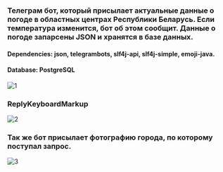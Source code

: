 ### Телеграм бот, который присылает актуальные данные о погоде в областных центрах Республики Беларусь. Если температура изменится, бот об этом сообщит. Данные о погоде запарсены JSON и хранятся в базе данных.
#### Dependencies: json, telegrambots, slf4j-api, slf4j-simple, emoji-java.
#### Database: PostgreSQL

![1](https://user-images.githubusercontent.com/93983025/182145494-4fe3b0e5-132c-43df-a28a-bae13b279eeb.jpg) 
### ReplyKeyboardMarkup
![2](https://user-images.githubusercontent.com/93983025/182145565-05c639c4-ea33-4c56-b79a-0dba9dc0f3a3.jpg)
### Так же бот присылает фотографию города, по которому поступал запрос.
![3](https://user-images.githubusercontent.com/93983025/182145581-4b813107-e18e-41d6-8cf2-c6d25494eaee.jpg)

